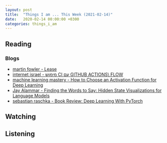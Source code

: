 ```yaml
---
layout: post
title:  "Things I am ... This Week (2021-02-14)"
date:   2020-02-14 00:00:00 +0300
categories: things_i_am
---
```


<!-- # Things I am ... This Week   -->

## Reading  

### Blogs

- [martin fowler - Lease][mf1]
- [internet israel - מימוש CI עם GITHUB ACTIONS\ FLOW][ii1]
- [machine learning mastery - How to Choose an Activation Function for Deep Learning][mlm1]
- [Jay Alammar - Finding the Words to Say: Hidden State Visualizations for Language Models][ja1]
- [sebastian raschka - Book Review: Deep Learning With PyTorch][sr1]

## Watching  

## Listening  

[mf1]:https://martinfowler.com/articles/patterns-of-distributed-systems/time-bound-lease.html
[ii1]:https://internet-israel.com/%d7%a4%d7%99%d7%aa%d7%95%d7%97-%d7%90%d7%99%d7%a0%d7%98%d7%a8%d7%a0%d7%98/%d7%91%d7%a0%d7%99%d7%99%d7%aa-%d7%90%d7%aa%d7%a8%d7%99-%d7%90%d7%99%d7%a0%d7%98%d7%a8%d7%a0%d7%98-%d7%9c%d7%9e%d7%a4%d7%aa%d7%97%d7%99%d7%9d/%d7%9e%d7%99%d7%9e%d7%95%d7%a9-ci-%d7%a2%d7%9d-github-flow/
[mlm1]:https://machinelearningmastery.com/choose-an-activation-function-for-deep-learning/
[ja1]:http://jalammar.github.io/hidden-states/
[sr1]:https://sebastianraschka.com/blog/2021/pytorch-deeplearning-review.html